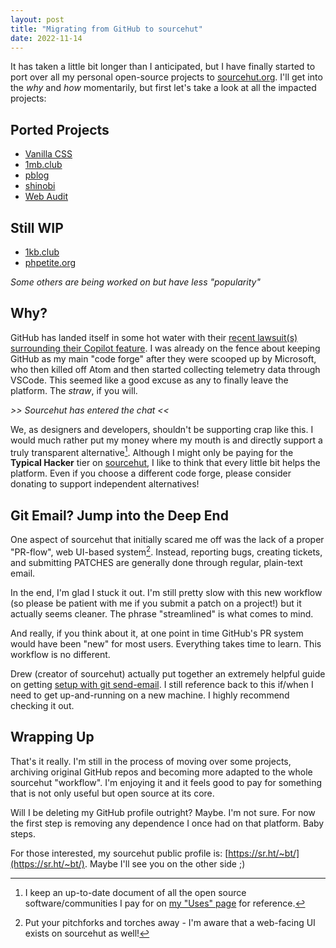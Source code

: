 ```yaml
---
layout: post
title: "Migrating from GitHub to sourcehut"
date: 2022-11-14
---
```



It has taken a little bit longer than I anticipated, but I have finally started to port over all my personal open-source projects to [sourcehut.org](https://sourcehut.org). I'll get into the *why* and *how* momentarily, but first let's take a look at all the impacted projects:

## Ported Projects

- [Vanilla CSS](https://vanillacss.com)
- [1mb.club](https://1mb.club)
- [pblog](https://pblog.bt.ht)
- [shinobi](https://shinobi.bt.ht)
- [Web Audit](https://audit.bt.ht)

## Still WIP

- [1kb.club](https://1kb.club)
- [phpetite.org](https://phpetite.org)

*Some others are being worked on but have less "popularity"*

## Why?

GitHub has landed itself in some hot water with their [recent lawsuit(s) surrounding their Copilot feature](https://githubcopilotlitigation.com/). I was already on the fence about keeping GitHub as my main "code forge" after they were scooped up by Microsoft, who then killed off Atom and then started collecting telemetry data through VSCode. This seemed like a good excuse as any to finally leave the platform. The *straw*, if you will.

*>> Sourcehut has entered the chat <<*

We, as designers and developers, shouldn't be supporting crap like this. I would much rather put my money where my mouth is and directly support a truly transparent alternative[^1]. Although I might only be paying for the **Typical Hacker** tier on [sourcehut](https://sourcehut.org/pricing/), I like to think that every little bit helps the platform. Even if you choose a different code forge, please consider donating to support independent alternatives!

## Git Email? Jump into the Deep End

One aspect of sourcehut that initially scared me off was the lack of a proper "PR-flow", web UI-based system[^2]. Instead, reporting bugs, creating tickets, and submitting PATCHES are generally done through regular, plain-text email.

In the end, I'm glad I stuck it out. I'm still pretty slow with this new workflow (so please be patient with me if you submit a patch on a project!) but it actually seems cleaner. The phrase "streamlined" is what comes to mind.

And really, if you think about it, at one point in time GitHub's PR system would have been "new" for most users. Everything takes time to learn. This workflow is no different.

Drew (creator of sourcehut) actually put together an extremely helpful guide on getting [setup with git send-email](https://git-send-email.io/). I still reference back to this if/when I need to get up-and-running on a new machine. I highly recommend checking it out.

## Wrapping Up

That's it really. I'm still in the process of moving over some projects, archiving original GitHub repos and becoming more adapted to the whole sourcehut "workflow". I'm enjoying it and it feels good to pay for something that is not only useful but open source at its core.

Will I be deleting my GitHub profile outright? Maybe. I'm not sure. For now the first step is removing any dependence I once had on that platform. Baby steps.

For those interested, my sourcehut public profile is: [https://sr.ht/~bt/](https://sr.ht/~bt/). Maybe I'll see you on the other side ;)

[^1]: I keep an up-to-date document of all the open source software/communities I pay for on [my "Uses" page](/uses) for reference. 
[^2]: Put your pitchforks and torches away - I'm aware that a web-facing UI exists on sourcehut as well!
